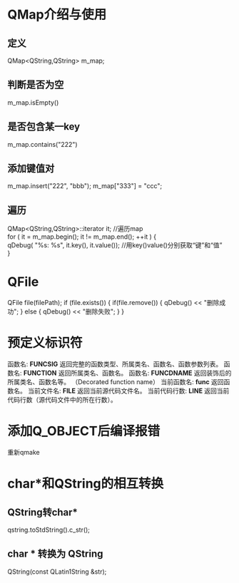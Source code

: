 # QMap介绍与使用

## 定义
QMap<QString,QString> m_map; 

## 判断是否为空
m_map.isEmpty()

## 是否包含某一key
m_map.contains("222") 

## 添加键值对
m_map.insert("222", "bbb"); 
m_map["333"] = "ccc";

## 遍历
QMap<QString,QString>::iterator it; //遍历map  
for ( it = m_map.begin(); it != m_map.end(); ++it ) {  
    qDebug( "%s: %s", it.key(), it.value()); //用key()value()分别获取“键”和“值”  
} 


# QFile
QFile file(filePath);
if (file.exists())
{
    if(file.remove())
    {
        qDebug() << "删除成功";
    }
    else
    {
        qDebug() << "删除失败";
    }
}

# 预定义标识符
函数名: __FUNCSIG__   返回完整的函数类型、所属类名、函数名、函数参数列表。
函数名: __FUNCTION__  返回所属类名、函数名。
函数名: __FUNCDNAME__ 返回装饰后的所属类名、函数名等。 （Decorated function name）
当前函数名: __func__   返回函数名。
当前文件名: __FILE__   返回当前源代码文件名。
当前代码行数: __LINE__ 返回当前代码行数（源代码文件中的所在行数）。

# 添加Q_OBJECT后编译报错
重新qmake

# char*和QString的相互转换
## QString转char*
qstring.toStdString().c_str();

## char * 转换为 QString
QString(const QLatin1String &str);
